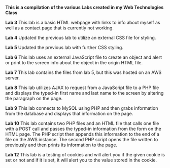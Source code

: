 ******This is a compilation of the various Labs created in my Web Technologies Class******

**Lab 3**
This lab is a basic HTML webpage with links to info about myself as well as a contact page that is currently not working.

**Lab 4**
Updated the previous lab to utilize an external CSS file for styling.

**Lab 5**
Updated the previous lab with further CSS styling.

**Lab 6**
This lab uses an external JavaScript file to create an object and alert or print to the screen info about the object in the origin HTML file.

**Lab 7**
This lab contains the files from lab 5, but this was hosted on an AWS server.

**Lab 8**
This lab utilizes AJAX to request from a JavaScript file to a PHP file and displays the typed-in first name and last name to the screen by altering the paragraph on the page.

**Lab 9**
This lab connects to MySQL using PHP and then grabs information from the database and displays that information on the page.

**Lab 10**
This lab contains two PHP files and an HTML file that calls one file with a POST call and passes the typed-in information from the form on the HTML page.
The PHP script then appends this information to the end of a file on the AWS instance. The second PHP script opens the file written to previously and then prints its information to the page.

**Lab 12**
This lab is a testing of cookies and will alert you if the given cookie is set or not and if it is set, it will alert you to the value stored in the cookie.
